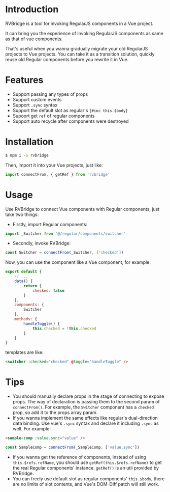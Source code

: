 # Introduction
RVBridge is a tool for invoking RegularJS components in a Vue project.

It can bring you the experience of invoking RegularJS components as same as that of vue components.

That's useful when you wanna gradually migrate your old RegularJS projects to Vue projects. You can take it as a transition solution, quickly reuse old Regular components before you rewrite it in Vue.

# Features
- Support passing any types of props
- Support custom events
- Support `.sync` syntax
- Support the default slot as regular's `{#inc this.$body}`
- Supoort get `ref` of regular components
- Support auto recycle after components were destroyed

# Installation
```sh
$ npm i -S rvbridge
```
Then, import it into your Vue projects, just like:
```js
import connectFrom, { getRef } from 'rvbridge'
```

# Usage
Use RVBridge to connect Vue components with Regular components, just take two things:

- Firstly, import Regular components:
```js
import _Switcher from '@/regular/components/switcher'
```
- Secondly, invoke RVBridge:
```js
const Switcher = connectFrom(_Switcher, ['checked'])
```
Now, you can use the component like a Vue component, for example:
```js
export default {
    // ...
    data() {
        return {
            checked: false
        }
    },
    components: {
        Switcher
    },
    methods: {
        handleToggle() {
            this.checked = !this.checked
        }
    }
}
```
templates are like:
```html
<switcher :checked="checked" @toggle="handleToggle" />
```

# Tips
- You should manually declare props in the stage of connecting to expose props. The way of declaration is passing them to the second param of `connectFrom()`. For example, the `Switcher` component has a `checked` prop, so add it to the props array param. 
- If you wanna implement the same effects like regular's dual-direction data binding. Use vue's `.sync` syntax and declare it including `.sync` as well. For example:
```html
<sample-comp :value.sync="value" />
```
```js
const SampleComp = connectFrom(_SampleComp, ['value.sync'])
```
- If you wanna get the reference of components, instead of using `this.$refs.refName`, you should use `getRef(this.$refs.refName)` to get the real Regular components' instance. `getRef()` is an util provided by RVBridge.
- You can freely use default slot as regular components' `this.$body`, there are no limits of slot contents, and Vue's DOM-Diff patch will still work.
